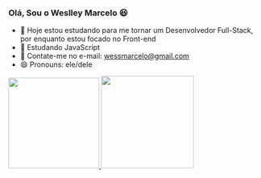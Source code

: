### Olá, Sou o Weslley Marcelo 😆

- 🔭 Hoje estou estudando para me tornar um Desenvolvedor Full-Stack, por enquanto estou focado no Front-end
- 🌱 Estudando JavaScript
- 📧 Contate-me no e-mail: wessmarcelo@gmail.com
- 😄 Pronouns: ele/dele

<div>
  <a href="https://github.com/Uellei">
  <img height="180cm" src="https://github-readme-stats.vercel.app/api?username=uellei&show_icons=true&theme=dracula&include_all_commits=true&count_private-true">
  <img height="184cm" src="https://github-readme-stats.vercel.app/api/top-langs/?username=uellei&layout=compact&langs_count=16&theme=dracula">
</div>

